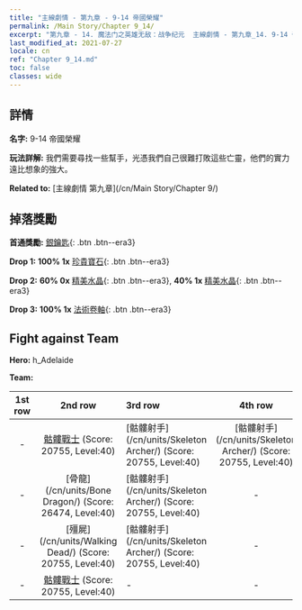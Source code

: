 ```yaml
---
title: "主線劇情 - 第九章 - 9-14 帝國榮耀"
permalink: /Main Story/Chapter 9_14/
excerpt: "第九章 - 14. 魔法门之英雄无敌：战争纪元  主線劇情 - 第九章_14. 9-14 帝國榮耀"
last_modified_at: 2021-07-27
locale: cn
ref: "Chapter 9_14.md"
toc: false
classes: wide
---
```


## 詳情

 **名字:** 9-14 帝國榮耀

 **玩法詳解:** 我們需要尋找一些幫手，光憑我們自己很難打敗這些亡靈，他們的實力遠比想象的強大。

 **Related to:** [主線劇情 第九章](/cn/Main Story/Chapter 9/)

## 掉落獎勵

 **首通獎勵:** [銀鑰匙](/cn/Items/con_693/){: .btn .btn--era3}

 **Drop 1:** **100% 1x** [珍貴寶石](/cn/Items/mat_30/){: .btn .btn--era3}

 **Drop 2:** **60% 0x** [精美水晶](/cn/Items/mat_24/){: .btn .btn--era3}, **40% 1x** [精美水晶](/cn/Items/mat_24/){: .btn .btn--era3}

 **Drop 3:** **100% 1x** [法術卷軸](/cn/Items/con_694/){: .btn .btn--era3}


## Fight against Team
 **Hero:** h_Adelaide

 **Team:**


  | 1st row | 2nd row | 3rd row | 4th row |
  |:----:|:----:|:----|:----:|
  | - | [骷髏戰士](/cn/units/Skeleton/) (Score: 20755, Level:40)  | [骷髏射手](/cn/units/Skeleton Archer/) (Score: 20755, Level:40)  | [骷髏射手](/cn/units/Skeleton Archer/) (Score: 20755, Level:40)  |
  | - | [骨龍](/cn/units/Bone Dragon/) (Score: 26474, Level:40)  | [骷髏射手](/cn/units/Skeleton Archer/) (Score: 20755, Level:40)  | - |
  | - | [殭屍](/cn/units/Walking Dead/) (Score: 20755, Level:40)  | [骷髏射手](/cn/units/Skeleton Archer/) (Score: 20755, Level:40)  | - |
  | - | [骷髏戰士](/cn/units/Skeleton/) (Score: 20755, Level:40)  | - | - |


